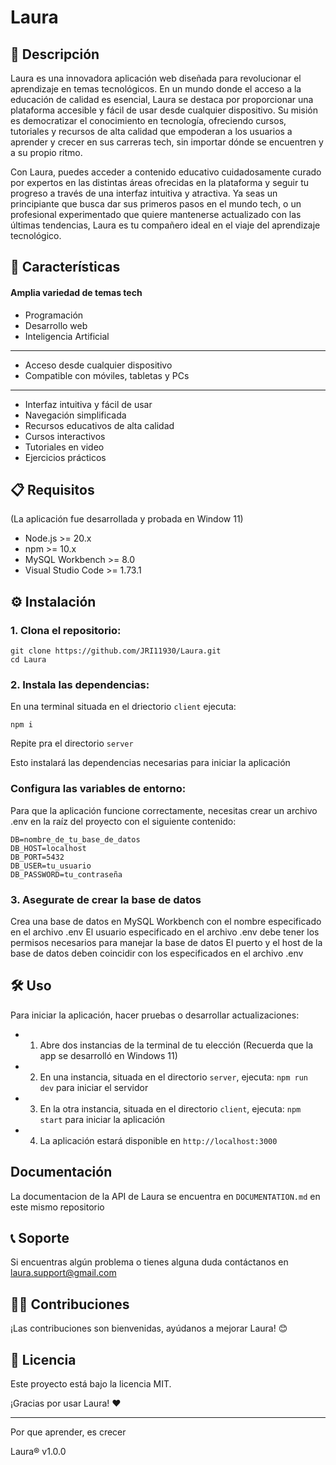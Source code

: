 # Laura

## 🌟 Descripción
Laura es una innovadora aplicación web diseñada para revolucionar el aprendizaje en temas tecnológicos. En un mundo donde el acceso a la educación de calidad es esencial, Laura se destaca por proporcionar una plataforma accesible y fácil de usar desde cualquier dispositivo. Su misión es democratizar el conocimiento en tecnología, ofreciendo cursos, tutoriales y recursos de alta calidad que empoderan a los usuarios a aprender y crecer en sus carreras tech, sin importar dónde se encuentren y a su propio ritmo.

Con Laura, puedes acceder a contenido educativo cuidadosamente curado por expertos en las distintas áreas ofrecidas en la plataforma y seguir tu progreso a través de una interfaz intuitiva y atractiva. Ya seas un principiante que busca dar sus primeros pasos en el mundo tech, o un profesional experimentado que quiere mantenerse actualizado con las últimas tendencias, Laura es tu compañero ideal en el viaje del aprendizaje tecnológico.

## 🚀 Características
#### Amplia variedad de temas tech
* Programación
* Desarrollo web
* Inteligencia Artificial
--- 
* Acceso desde cualquier dispositivo
* Compatible con móviles, tabletas y PCs
--- 
* Interfaz intuitiva y fácil de usar
* Navegación simplificada
* Recursos educativos de alta calidad
* Cursos interactivos
* Tutoriales en video
* Ejercicios prácticos


## 📋 Requisitos

  (La aplicación fue desarrollada y probada en Window 11)
  * Node.js >= 20.x
  * npm >= 10.x
  * MySQL Workbench >= 8.0
  * Visual Studio Code >= 1.73.1

## ⚙️ Instalación

### 1. Clona el repositorio:
```
git clone https://github.com/JRI11930/Laura.git
cd Laura
```

### 2. Instala las dependencias:

En una terminal situada en el driectorio  `client` ejecuta: 
```
npm i
```
Repite pra el directorio `server`

Esto instalará las dependencias necesarias para iniciar la aplicación

### Configura las variables de entorno:
Para que la aplicación funcione correctamente, necesitas crear un archivo .env en la raíz del proyecto con el siguiente contenido:

```
DB=nombre_de_tu_base_de_datos
DB_HOST=localhost
DB_PORT=5432
DB_USER=tu_usuario
DB_PASSWORD=tu_contraseña
```

### 3. Asegurate de crear la base de datos
Crea una base de datos en MySQL Workbench con el nombre especificado en el archivo .env
El usuario especificado en el archivo .env debe tener los permisos necesarios para manejar la base de datos
El puerto y el host de la base de datos deben coincidir con los especificados en el archivo .env

## 🛠 Uso
Para iniciar la aplicación, hacer pruebas o desarrollar actualizaciones:
  * 1. Abre dos instancias de la terminal de tu elección (Recuerda que la app se desarrolló en Windows 11)
  * 2. En una instancia, situada en el directorio `server`, ejecuta: `npm run dev` para iniciar el servidor
  * 3. En la otra instancia, situada en el directorio `client`, ejecuta: `npm start` para iniciar la aplicación
  * 4. La aplicación estará disponible en `http://localhost:3000`

## Documentación
La documentacion de la API de Laura se encuentra en `DOCUMENTATION.md` en este mismo repositorio

## 📞 Soporte
Si encuentras algún problema o tienes alguna duda contáctanos en laura.support@gmail.com

## 🧑‍💻 Contribuciones
¡Las contribuciones son bienvenidas, ayúdanos a mejorar Laura! 😊

## 📜 Licencia
Este proyecto está bajo la licencia MIT.

¡Gracias por usar Laura! ❤️

--- 

Por que aprender, es crecer 

Laura® v1.0.0